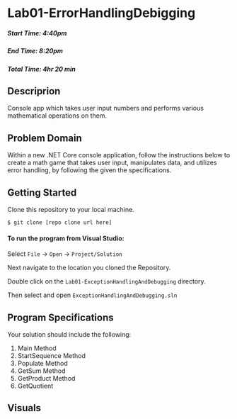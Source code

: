 # Lab01-ErrorHandlingDebigging
##### Start Time: 4:40pm
##### End Time: 8:20pm
##### Total Time: 4hr 20 min

## Descriprion
Console app which takes user input numbers and performs various mathematical operations on them.


## Problem Domain
Within a new .NET Core console application, follow the instructions below to create a math game that takes user input,
manipulates data, and utilizes error handling, by following the given the specifications.

## Getting Started 
Clone this repository to your local machine.
```
$ git clone [repo clone url here]
```
#### To run the program from Visual Studio:
Select ```File``` -> ```Open``` -> ```Project/Solution```

Next navigate to the location you cloned the Repository.

Double click on the ```Lab01-ExceptionHandlingAndDebugging``` directory.

Then select and open ```ExceptionHandlingAndDebugging.sln```

## Program Specifications
Your solution should include the following:
1. Main Method
2. StartSequence Method
3. Populate Method
4. GetSum Method
5. GetProduct Method
6. GetQuotient

## Visuals


